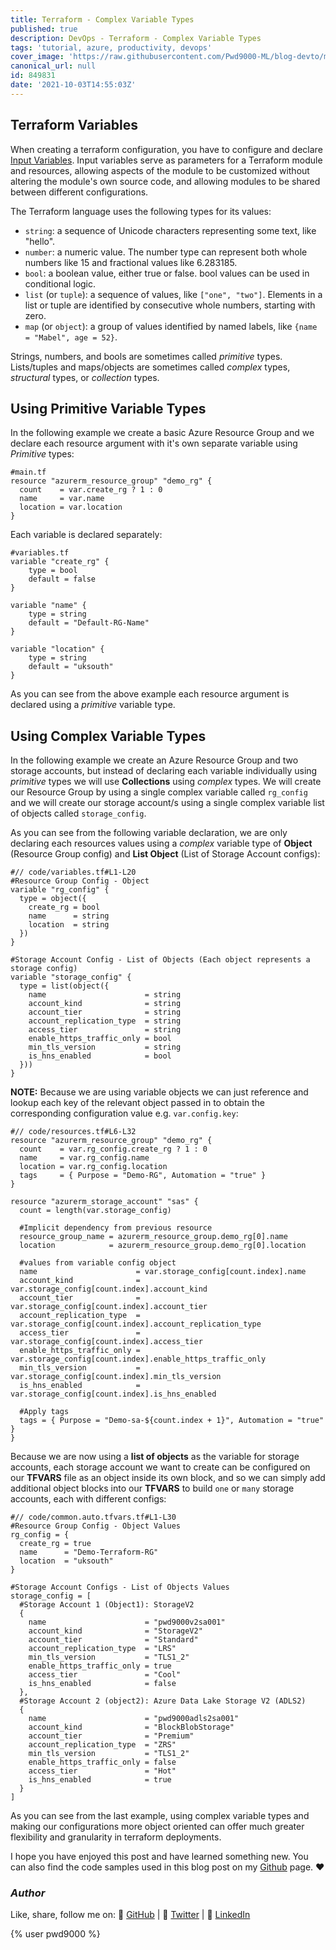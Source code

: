 ```yaml
---
title: Terraform - Complex Variable Types
published: true
description: DevOps - Terraform - Complex Variable Types
tags: 'tutorial, azure, productivity, devops'
cover_image: 'https://raw.githubusercontent.com/Pwd9000-ML/blog-devto/main/posts/DevOps-Terraform-Complex-Vars/assets/main-tf.png'
canonical_url: null
id: 849831
date: '2021-10-03T14:55:03Z'
---
```


## Terraform Variables

When creating a terraform configuration, you have to configure and declare [Input Variables](https://www.terraform.io/docs/language/values/variables.html). Input variables serve as parameters for a Terraform module and resources, allowing aspects of the module to be customized without altering the module's own source code, and allowing modules to be shared between different configurations.

The Terraform language uses the following types for its values:

- `string`: a sequence of Unicode characters representing some text, like "hello".
- `number`: a numeric value. The number type can represent both whole numbers like 15 and fractional values like 6.283185.
- `bool`: a boolean value, either true or false. bool values can be used in conditional logic.
- `list` (or `tuple`): a sequence of values, like `["one", "two"]`. Elements in a list or tuple are identified by consecutive whole numbers, starting with zero.
- `map` (or `object`): a group of values identified by named labels, like `{name = "Mabel", age = 52}`.

Strings, numbers, and bools are sometimes called _primitive_ types. Lists/tuples and maps/objects are sometimes called _complex_ types, _structural_ types, or _collection_ types.

## Using Primitive Variable Types

In the following example we create a basic Azure Resource Group and we declare each resource argument with it's own separate variable using _Primitive_ types:

```hcl
#main.tf
resource "azurerm_resource_group" "demo_rg" {
  count    = var.create_rg ? 1 : 0
  name     = var.name
  location = var.location
}
```

Each variable is declared separately:

```hcl
#variables.tf
variable "create_rg" {
    type = bool
    default = false
}

variable "name" {
    type = string
    default = "Default-RG-Name"
}

variable "location" {
    type = string
    default = "uksouth"
}
```

As you can see from the above example each resource argument is declared using a _primitive_ variable type.

## Using Complex Variable Types

In the following example we create an Azure Resource Group and two storage accounts, but instead of declaring each variable individually using _primitive_ types we will use **Collections** using _complex_ types. We will create our Resource Group by using a single complex variable called `rg_config` and we will create our storage account/s using a single complex variable list of objects called `storage_config`.

As you can see from the following variable declaration, we are only declaring each resources values using a _complex_ variable type of **Object** (Resource Group config) and **List Object** (List of Storage Account configs):

```hcl
#// code/variables.tf#L1-L20
#Resource Group Config - Object
variable "rg_config" {
  type = object({
    create_rg = bool
    name      = string
    location  = string
  })
}

#Storage Account Config - List of Objects (Each object represents a storage config)
variable "storage_config" {
  type = list(object({
    name                      = string
    account_kind              = string
    account_tier              = string
    account_replication_type  = string
    access_tier               = string
    enable_https_traffic_only = bool
    min_tls_version           = string
    is_hns_enabled            = bool
  }))
}
```

**NOTE:** Because we are using variable objects we can just reference and lookup each key of the relevant object passed in to obtain the corresponding configuration value e.g. `var.config.key`:

```hcl
#// code/resources.tf#L6-L32
resource "azurerm_resource_group" "demo_rg" {
  count    = var.rg_config.create_rg ? 1 : 0
  name     = var.rg_config.name
  location = var.rg_config.location
  tags     = { Purpose = "Demo-RG", Automation = "true" }
}

resource "azurerm_storage_account" "sas" {
  count = length(var.storage_config)

  #Implicit dependency from previous resource
  resource_group_name = azurerm_resource_group.demo_rg[0].name
  location            = azurerm_resource_group.demo_rg[0].location

  #values from variable config object
  name                      = var.storage_config[count.index].name
  account_kind              = var.storage_config[count.index].account_kind
  account_tier              = var.storage_config[count.index].account_tier
  account_replication_type  = var.storage_config[count.index].account_replication_type
  access_tier               = var.storage_config[count.index].access_tier
  enable_https_traffic_only = var.storage_config[count.index].enable_https_traffic_only
  min_tls_version           = var.storage_config[count.index].min_tls_version
  is_hns_enabled            = var.storage_config[count.index].is_hns_enabled

  #Apply tags
  tags = { Purpose = "Demo-sa-${count.index + 1}", Automation = "true" }
}
```

Because we are now using a **list of objects** as the variable for storage accounts, each storage account we want to create can be configured on our **TFVARS** file as an object inside its own block, and so we can simply add additional object blocks into our **TFVARS** to build `one` or `many` storage accounts, each with different configs:

```hcl
#// code/common.auto.tfvars.tf#L1-L30
#Resource Group Config - Object Values
rg_config = {
  create_rg = true
  name      = "Demo-Terraform-RG"
  location  = "uksouth"
}

#Storage Account Configs - List of Objects Values
storage_config = [
  #Storage Account 1 (Object1): StorageV2
  {
    name                      = "pwd9000v2sa001"
    account_kind              = "StorageV2"
    account_tier              = "Standard"
    account_replication_type  = "LRS"
    min_tls_version           = "TLS1_2"
    enable_https_traffic_only = true
    access_tier               = "Cool"
    is_hns_enabled            = false
  },
  #Storage Account 2 (object2): Azure Data Lake Storage V2 (ADLS2)
  {
    name                      = "pwd9000adls2sa001"
    account_kind              = "BlockBlobStorage"
    account_tier              = "Premium"
    account_replication_type  = "ZRS"
    min_tls_version           = "TLS1_2"
    enable_https_traffic_only = false
    access_tier               = "Hot"
    is_hns_enabled            = true
  }
]
```

As you can see from the last example, using complex variable types and making our configurations more object oriented can offer much greater flexibility and granularity in terraform deployments.

I hope you have enjoyed this post and have learned something new. You can also find the code samples used in this blog post on my [Github](https://github.com/Pwd9000-ML/blog-devto/tree/main/posts/DevOps-Terraform-Complex-Vars/code) page. :heart:

### _Author_

Like, share, follow me on: :octopus: [GitHub](https://github.com/Pwd9000-ML) | :penguin: [Twitter](https://twitter.com/pwd9000) | :space_invader: [LinkedIn](https://www.linkedin.com/in/marcel-l-61b0a96b/)

{% user pwd9000 %}
